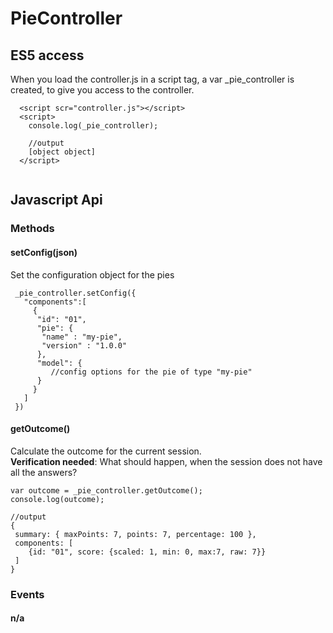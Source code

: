 # PieController 

## ES5 access 
When you load the controller.js in a script tag, a var _pie_controller is created, to give you access to the controller.

 ```
   <script scr="controller.js"></script>
   <script>
     console.log(_pie_controller);
     
     //output 
     [object object] 
   </script>
   
 ```
   

## Javascript Api
 
### Methods
 
#### setConfig(json)
Set the configuration object for the pies

 ```
  _pie_controller.setConfig({
    "components":[
      {
       "id": "01",
       "pie": {
        "name" : "my-pie",
        "version" : "1.0.0"
       },
       "model": {
          //config options for the pie of type "my-pie"    
       }
      }
    ]
  })  
 ```

#### getOutcome() 
Calculate the outcome for the current session.  
**Verification needed**: What should happen, when the session does not have all the answers?

 ```
 var outcome = _pie_controller.getOutcome();
 console.log(outcome);
  
 //output
 {
  summary: { maxPoints: 7, points: 7, percentage: 100 },
  components: [
     {id: "01", score: {scaled: 1, min: 0, max:7, raw: 7}}
  ] 
 }
 ``` 
 
### Events
 
#### n/a  
  
 
 
 
